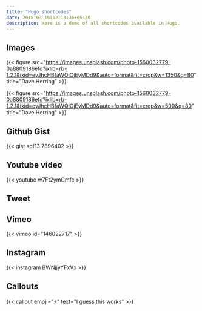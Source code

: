 ```yaml
---
title: "Hugo shortcodes"
date: 2018-03-18T12:13:36+05:30
description: Here is a demo of all shortcodes available in Hugo.
---
```


## Images

{{< figure src="https://images.unsplash.com/photo-1560032779-0a8809186efd?ixlib=rb-1.2.1&ixid=eyJhcHBfaWQiOjEyMDd9&auto=format&fit=crop&w=1350&q=80" title="Dave Herring" >}}

{{< figure src="https://images.unsplash.com/photo-1560032779-0a8809186efd?ixlib=rb-1.2.1&ixid=eyJhcHBfaWQiOjEyMDd9&auto=format&fit=crop&w=500&q=80" title="Dave Herring" >}}


## Github Gist

{{< gist spf13 7896402 >}}

## Youtube video

{{< youtube w7Ft2ymGmfc >}}

## Tweet


## Vimeo

{{< vimeo id="146022717" >}}

## Instagram

{{< instagram BWNjjyYFxVx >}}

## Callouts

{{< callout emoji="⚡️" text="I guess this works" >}}